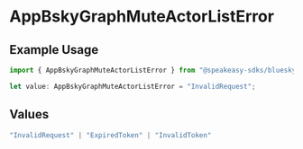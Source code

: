 # AppBskyGraphMuteActorListError

## Example Usage

```typescript
import { AppBskyGraphMuteActorListError } from "@speakeasy-sdks/bluesky/models/errors";

let value: AppBskyGraphMuteActorListError = "InvalidRequest";
```

## Values

```typescript
"InvalidRequest" | "ExpiredToken" | "InvalidToken"
```